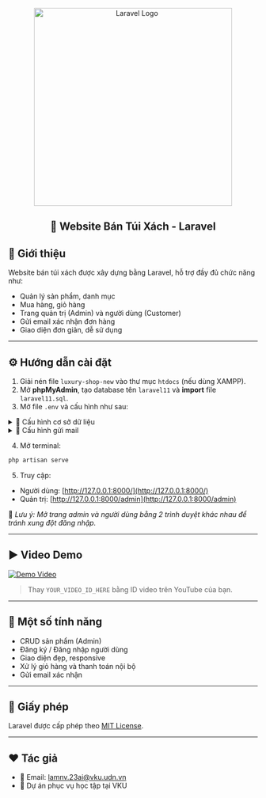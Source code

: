 
<p align="center"><a href="https://laravel.com" target="_blank"><img src="https://raw.githubusercontent.com/laravel/art/master/logo-lockup/5%20SVG/2%20CMYK/1%20Full%20Color/laravel-logolockup-cmyk-red.svg" width="400" alt="Laravel Logo"></a></p>

<h2 align="center">👜 Website Bán Túi Xách - Laravel</h2>

## 🎯 Giới thiệu

Website bán túi xách được xây dựng bằng Laravel, hỗ trợ đầy đủ chức năng như:

- Quản lý sản phẩm, danh mục
- Mua hàng, giỏ hàng
- Trang quản trị (Admin) và người dùng (Customer)
- Gửi email xác nhận đơn hàng
- Giao diện đơn giản, dễ sử dụng

---

## ⚙️ Hướng dẫn cài đặt

1. Giải nén file `luxury-shop-new` vào thư mục `htdocs` (nếu dùng XAMPP).
2. Mở **phpMyAdmin**, tạo database tên `laravel11` và **import** file `laravel11.sql`.
3. Mở file `.env` và cấu hình như sau:

<details>
  <summary>🎯 Cấu hình cơ sở dữ liệu</summary>

```env
DB_CONNECTION=mysql
DB_HOST=127.0.0.1
DB_PORT=3306
DB_DATABASE=laravel11
DB_USERNAME=root
DB_PASSWORD=
DB_COLLATION=utf8mb4_general_ci
```
</details>

<details>
  <summary>📧 Cấu hình gửi mail</summary>

> Lưu ý: Không chia sẻ mật khẩu thật! Dưới đây chỉ là ví dụ minh họa.

```env
MAIL_MAILER=smtp
MAIL_HOST=smtp.gmail.com
MAIL_PORT=587
MAIL_USERNAME=example@gmail.com
MAIL_PASSWORD=your_app_password
MAIL_ENCRYPTION=tls
MAIL_FROM_ADDRESS="example@gmail.com"
MAIL_FROM_NAME="Your Shop Name"
```
</details>

4. Mở terminal:
```bash
php artisan serve
```

5. Truy cập:
- Người dùng: [http://127.0.0.1:8000/](http://127.0.0.1:8000/)
- Quản trị: [http://127.0.0.1:8000/admin](http://127.0.0.1:8000/admin)

🔴 *Lưu ý: Mở trang admin và người dùng bằng 2 trình duyệt khác nhau để tránh xung đột đăng nhập.*

---

## ▶️ Video Demo

[![Demo Video](https://img.youtube.com/vi/YOUR_VIDEO_ID_HERE/0.jpg)](https://www.youtube.com/watch?v=YOUR_VIDEO_ID_HERE)

> Thay `YOUR_VIDEO_ID_HERE` bằng ID video trên YouTube của bạn.

---

## 📁 Một số tính năng

- CRUD sản phẩm (Admin)
- Đăng ký / Đăng nhập người dùng
- Giao diện đẹp, responsive
- Xử lý giỏ hàng và thanh toán nội bộ
- Gửi email xác nhận

---

## 📄 Giấy phép

Laravel được cấp phép theo [MIT License](https://opensource.org/licenses/MIT).

---

## ❤️ Tác giả

- 📧 Email: lamnv.23ai@vku.udn.vn
- 📌 Dự án phục vụ học tập tại VKU
